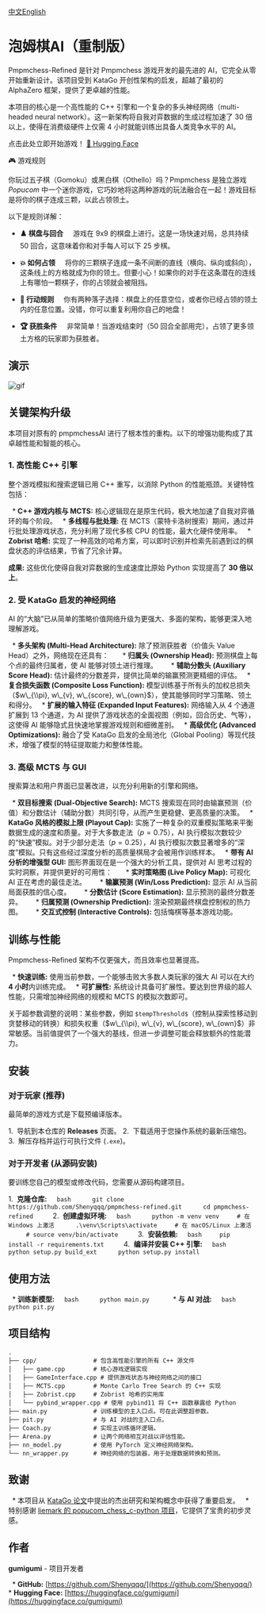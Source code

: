 [中文](https://github.com/Shenyqqq/pmpmchess-refined/blob/master/README.zh.md)[English](https://github.com/Shenyqqq/pmpmchess-refined/blob/master/README.md)
# 泡姆棋AI（重制版）

Pmpmchess-Refined 是针对 Pmpmchess 游戏开发的最先进的 AI，它完全从零开始重新设计。该项目受到 KataGo 开创性架构的启发，超越了最初的 AlphaZero 框架，提供了更卓越的性能。

本项目的核心是一个高性能的 C++ 引擎和一个复杂的多头神经网络（multi-headed neural network）。这一新架构将自我对弈数据的生成过程加速了 30 倍以上，使得在消费级硬件上仅需 4 小时就能训练出具备人类竞争水平的 AI。

点击此处立即开始游戏！
[🤗 Hugging Face](https://huggingface.co/spaces/gumigumi/pmpmchess)

🎮 游戏规则

你玩过五子棋（Gomoku）或黑白棋（Othello）吗？Pmpmchess 是独立游戏 *Popucom* 中一个迷你游戏，它巧妙地将这两种游戏的玩法融合在一起！游戏目标是将你的棋子连成三颗，以此占领领土。

以下是规则详解：

  * **♟️ 棋盘与回合**
        游戏在 9x9 的棋盘上进行。这是一场快速对局，总共持续 50 回合，这意味着你和对手每人可以下 25 步棋。

  * **💥 如何占领**
        将你的三颗棋子连成一条不间断的直线（横向、纵向或斜向），这条线上的方格就成为你的领土。但要小心！如果你的对手在这条潜在的连线上有哪怕一颗棋子，你的占领就会被阻挡。

  * **🤔 行动规则**
        你有两种落子选择：棋盘上的任意空位，或者你已经占领的领土内的任意位置。没错，你可以重复利用你自己的地盘！

  * **🏆 获胜条件**
        非常简单！当游戏结束时（50 回合全部用完），占领了更多领土方格的玩家即为获胜者。

## 演示
![gif](https://github.com/Shenyqqq/pmpmchessAI-refined/blob/master/gif/1.gif)
## 关键架构升级

本项目对原有的 pmpmchessAI 进行了根本性的重构。以下的增强功能构成了其卓越性能和智能的核心。

### 1\. 高性能 C++ 引擎

整个游戏模拟和搜索逻辑已用 C++ 重写，以消除 Python 的性能瓶颈。关键特性包括：

  \* **C++ 游戏内核与 MCTS:** 核心逻辑现在是原生代码，极大地加速了自我对弈循环的每个阶段。
  \* **多线程与批处理:** 在 MCTS（蒙特卡洛树搜索）期间，通过并行批处理游戏状态，充分利用了现代多核 CPU 的性能，最大化硬件使用率。
  \* **Zobrist 哈希:** 实现了一种高效的哈希方案，可以即时识别并检索先前遇到过的棋盘状态的评估结果，节省了冗余计算。

**成果:** 这些优化使得自我对弈数据的生成速度比原始 Python 实现提高了 **30 倍以上**。

### 2\. 受 KataGo 启发的神经网络

AI 的“大脑”已从简单的策略价值网络升级为更强大、多面的架构，能够更深入地理解游戏。

  \* **多头架构 (Multi-Head Architecture):** 除了预测获胜者（价值头 Value Head）之外，网络现在还具有：
      \* **归属头 (Ownership Head):** 预测棋盘上每个点的最终归属者，使 AI 能够对领土进行推理。
      \* **辅助分数头 (Auxiliary Score Head):** 估计最终的分数差异，提供比简单的输赢预测更精细的评估。
  \* **复合损失函数 (Composite Loss Function):** 模型训练基于所有头的加权总损失（$w\_{\\pi}, w\_{v}, w\_{score}, w\_{own}$），使其能够同时学习策略、领土和得分。
  \* **扩展的输入特征 (Expanded Input Features):** 网络输入从 4 个通道扩展到 13 个通道，为 AI 提供了游戏状态的全面视图（例如，回合历史、气等），这使得 AI 能够隐式且快速地掌握游戏规则和细微差别。
  \* **高级优化 (Advanced Optimizations):** 融合了受 KataGo 启发的全局池化（Global Pooling）等现代技术，增强了模型的特征提取能力和整体性能。

### 3\. 高级 MCTS 与 GUI

搜索算法和用户界面已显著改进，以充分利用新的引擎和网络。

  \* **双目标搜索 (Dual-Objective Search):** MCTS 搜索现在同时由输赢预测（价值）和分数估计（辅助分数）共同引导，从而产生更稳健、更高质量的决策。
  \* **KataGo 风格的模拟上限 (Playout Cap):** 实施了一种复杂的双重模拟策略来平衡数据生成的速度和质量。对于大多数走法（$p=0.75$），AI 执行模拟次数较少的“快速”模拟。对于少部分走法（$p=0.25$），AI 执行模拟次数显著增多的“深度”模拟。只有这些经过深度分析的高质量棋局才会被用作训练样本。
  \* **带有 AI 分析的增强型 GUI:** 图形界面现在是一个强大的分析工具，提供对 AI 思考过程的实时洞察，并提供更好的可用性：
      \* **实时策略图 (Live Policy Map):** 可视化 AI 正在考虑的最佳走法。
      \* **输赢预测 (Win/Loss Prediction):** 显示 AI 从当前局面获胜的信心度。
      \* **分数估计 (Score Estimation):** 显示预测的最终分数差异。
      \* **归属预测 (Ownership Prediction):** 渲染预期最终棋盘控制权的热力图。
      \* **交互式控制 (Interactive Controls):** 包括悔棋等基本游戏功能。

## 训练与性能

Pmpmchess-Refined 架构不仅更强大，而且效率也显著提高。

  \* **快速训练:** 使用当前参数，一个能够击败大多数人类玩家的强大 AI 可以在大约 **4 小时**内训练完成。
  \* **可扩展性:** 系统设计具备可扩展性。要达到世界级的超人性能，只需增加神经网络的规模和 MCTS 的模拟次数即可。

关于超参数调整的说明：某些参数，例如 `$tempThreshold$`（控制从探索性移动到贪婪移动的转换）和损失权重（$w\_{\\pi}, w\_{v}, w\_{score}, w\_{own}$）非常敏感。当前值提供了一个强大的基线，但进一步调整可能会释放额外的性能潜力。

## 安装

### 对于玩家 (推荐)

最简单的游戏方式是下载预编译版本。

1.  导航到本仓库的 **Releases** 页面。
2.  下载适用于您操作系统的最新压缩包。
3.  解压存档并运行可执行文件 (`.exe`)。

### 对于开发者 (从源码安装)

要训练您自己的模型或修改代码，您需要从源码构建项目。

1.  **克隆仓库:**
    ` bash     
    git clone https://github.com/Shenyqqq/pmpmchess-refined.git     
    cd pmpmchess-refined      `
2.  **创建虚拟环境:**
    ` bash     
    python -m venv venv     # 在 Windows 上激活     
    .\venv\Scripts\activate     # 在 macOS/Linux 上激活     
    # source venv/bin/activate      `
3.  **安装依赖:**
    ` bash    
    pip install -r requirements.txt      `
4.  **编译并安装 C++ 引擎:**
    ` bash     
    python setup.py build_ext     
    python setup.py install      `

## 使用方法

  \* **训练新模型:**
    ` bash     
    python main.py      `
  \* **与 AI 对战:**
    ` bash     
    python pit.py      `

## 项目结构

```
.
├── cpp/                # 包含高性能引擎的所有 C++ 源文件
│   ├── game.cpp        # 核心游戏逻辑实现
│   ├── GameInterface.cpp # 提供游戏状态与神经网络之间的接口
│   ├── MCTS.cpp        # Monte Carlo Tree Search 的 C++ 实现
│   ├── Zobrist.cpp     # Zobrist 哈希的实用库
│   └── pybind_wrapper.cpp # 使用 pybind11 将 C++ 函数暴露给 Python
├── main.py             # 训练模型的主入口点。可在此调整超参数。
├── pit.py              # 与 AI 对战的主入口点。
├── Coach.py            # 实现主训练循环逻辑。
├── Arena.py            # 让两个网络相互对战以评估性能。
├── nn_model.py         # 使用 PyTorch 定义神经网络架构。
└── nn_wrapper.py       # 神经网络的包装器，用于处理数据转换和预测。
```

## 致谢

  \* 本项目从 [KataGo 论文](https://arxiv.org/abs/1902.10565)中提出的杰出研究和架构概念中获得了重要启发。
  \* 特别感谢 [liemark 的 popucom\_chess\_c-python 项目](https://www.google.com/search?q=https://github.com/liemark/popucom_chess_c-python)，它提供了宝贵的初步灵感。

## 作者

**gumigumi** - 项目开发者

  \* **GitHub:** [https://github.com/Shenyqqq/](https://github.com/Shenyqqq/)
  \* **Hugging Face:** [https://huggingface.co/gumigumi](https://huggingface.co/gumigumi)
